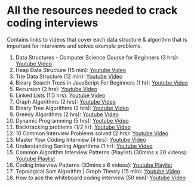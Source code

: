 # All the resources needed to crack coding interviews

Contains links to videos that cover each data structure & algorithm that is important for interviews and solves example problems.

1. Data Structures - Computer Science Course for Beginners (3 hrs): [Youtube Video](https://www.youtube.com/watch?v=zg9ih6SVACc&ab_channel=freeCodeCamp.org)
2. Heap Data Structure (15 min): [Youtube Video](https://www.youtube.com/watch?v=dM_JHpfFITs&ab_channel=freeCodeCamp.org)
3. Trie Data Structure (12 min): [Youtube Video](https://www.youtube.com/watch?v=7XmS8McW_1U&ab_channel=freeCodeCamp.org)
4. Binary Search Trees in JavaScript For Beginners (1 hr): [Youtube Video](https://www.youtube.com/watch?v=GyGCw142xb8&ab_channel=NoobCoder)
5. Recursion (2 hrs): [Youtube Video](https://www.youtube.com/watch?v=IJDJ0kBx2LM&list=PLtNNv62UFY5R8xKkwo9-0WLAnvf1ODzAx&index=10&ab_channel=freeCodeCamp.org)
6. Linked Lists (1.5 hrs): [Youtube Video](https://www.youtube.com/watch?v=Hj_rA0dhr2I&list=PLtNNv62UFY5R8xKkwo9-0WLAnvf1ODzAx&index=6&ab_channel=freeCodeCamp.org)
7. Graph Algorithms (2 hrs): [Youtube Video](https://www.youtube.com/watch?v=tWVWeAqZ0WU&list=PLtNNv62UFY5R8xKkwo9-0WLAnvf1ODzAx&index=3&ab_channel=freeCodeCamp.org)
8. Binary Tree Algorithms (2 hrs): [Youtube Video](https://www.youtube.com/watch?v=fAAZixBzIAI&list=PLtNNv62UFY5R8xKkwo9-0WLAnvf1ODzAx&index=11&t=10s&ab_channel=freeCodeCamp.org)
9. Greedy Algorithms (2 hrs): [Youtube Video](https://www.youtube.com/watch?v=bC7o8P_Ste4&ab_channel=freeCodeCamp.org)
10. Dynamic Programming (5 hrs): [Youtube Video](https://www.youtube.com/watch?v=oBt53YbR9Kk&list=PLtNNv62UFY5R8xKkwo9-0WLAnvf1ODzAx&index=7&ab_channel=freeCodeCamp.org)
11. Backtracking problems (1/2 hr): [Youtube Video](https://www.youtube.com/watch?v=A80YzvNwqXA&list=PLtNNv62UFY5R8xKkwo9-0WLAnvf1ODzAx&index=4&ab_channel=freeCodeCamp.org)
12. 10 Common Interview Problems solved (2 hrs): [Youtube Video](https://www.youtube.com/watch?v=Peq4GCPNC5c&list=PLtNNv62UFY5R8xKkwo9-0WLAnvf1ODzAx&index=11&ab_channel=freeCodeCamp.org)
13. Master Your Coding Interview (4 hrs): [Youtube Video](https://www.youtube.com/watch?v=iAHQopLuZ4Q&list=PLtNNv62UFY5R8xKkwo9-0WLAnvf1ODzAx&index=2&ab_channel=freeCodeCamp.org)
14. Understanding Sorting Algorithms (1 hr): [Youtube Video](https://www.youtube.com/watch?v=l7-f9gS8VOs&ab_channel=freeCodeCamp.org)
15. Common Algorithm Interview Patterns (Playlist) (30mins x 20 videos): [Youtube Playlist](https://www.youtube.com/playlist?list=PLxQ8cCJ6LyOYCas1Ln-L8kCBquxw20ljC)
16. Coding Interview Patterns (30mins x 6 videos): [Youtube Playlist](https://www.youtube.com/playlist?list=PLB7ZlVMcmjIDUDmOnoIRATIblml0hBt57)
17. Topological Sort Algorithm | Graph Theory (15 min): [Youtube Video](https://www.youtube.com/watch?v=eL-KzMXSXXI&t=43s&ab_channel=WilliamFiset)
18. How to ace the whiteboard coding interview (50 min): [Youtube Video](https://www.youtube.com/watch?v=51gc7-eskU8&list=PLtNNv62UFY5R8xKkwo9-0WLAnvf1ODzAx&index=7&ab_channel=freeCodeCamp.org)
